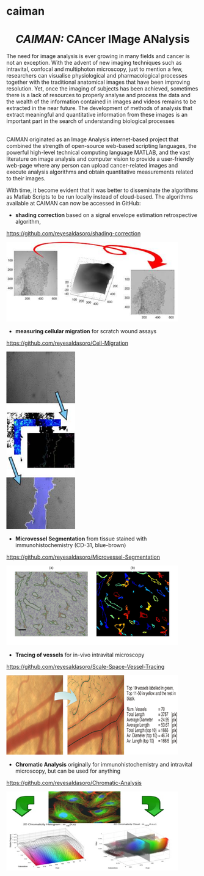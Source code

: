# caiman

<h1 style="text-align: center;"><i><i> CAIMAN: </i></i>CAncer IMage
ANalysis </h1>

<p>
The need for image analysis is ever
growing in many fields and cancer is not an exception. With the advent
of new imaging techniques such as intravital, confocal and multiphoton
microscopy, just to mention a few, researchers can visualise
physiological and pharmacological processes together with the
traditional anatomical images that have been improving resolution. Yet,
once the imaging of subjects has been achieved, sometimes there is a
lack of resources to properly analyse and process the data and the
wealth of the information contained in images and videos remains to be
extracted in the near future. The development of
methods of analysis that extract meaningful and quantitative
information from these images is an important part in the search of
understanding biological processes</p>

<p>
<br>
CAIMAN originated as an Image Analysis internet-based project that combined the strength
of open-source web-based scripting languages, the powerful
high-level technical computing language MATLAB,
and the vast literature on image analysis and computer vision to
provide a user-friendly web-page where any person can upload
cancer-related images and execute analysis algorithms and obtain
quantitative measurements related to their images.</p>

<p>With time, it become evident that it was better to disseminate the algorithms as Matlab Scripts to be run locally instead of cloud-based. The algorithms available at CAIMAN can now be accessed in GitHub: </p>

* <b>shading correction </b>based on a signal envelope estimation retrospective algorithm, 

https://github.com/reyesaldasoro/shading-correction

<img style="width: 449px; height: 208px;" alt="Shading Correction" src="shading.jpg"></td>

* <b>measuring cellular migration</b> for scratch wound assays

https://github.com/reyesaldasoro/Cell-Migration

<img style="width: 180px; height: 464px;" alt="Migration measurement" src="migration.jpg" rotate="90"><br>

* <b>Microvessel Segmentation</b> from tissue stained with immunohistochemistry (CD-31, blue-brown)

https://github.com/reyesaldasoro/Microvessel-Segmentation

<img style="width: 449px; height: 208px;" alt="Chromatic Analysis" src="Figure6CD31.jpg"></td>

* <b>Tracing of vessels</b> for in-vivo intravital microscopy

https://github.com/reyesaldasoro/Scale-Space-Vessel-Tracing

<img style="width: 449px; height: 208px;" alt="Chromatic Analysis" src="tracing2.png"></td>

* <b>Chromatic Analysis</b> originally for immunohistochemistry and intravital microscopy, but can be used for anything

https://github.com/reyesaldasoro/Chromatic-Analysis

<img style="width: 449px; height: 208px;" alt="Chromatic Analysis" src="chromaticity.jpg"></td>



